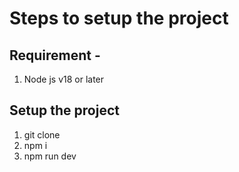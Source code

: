 # Steps to setup the project 

## Requirement -
1) Node js v18 or later

## Setup the project 
  1) git clone
  2) npm i
  3) npm run dev

   
